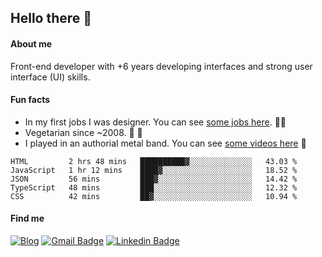 ## Hello there 🤘

#### About me

Front-end developer with +6 years developing interfaces and strong user interface (UI) skills.

#### Fun facts

- In my first jobs I was designer. You can see [some jobs here](https://www.behance.net/edermunhoz1384). 👨‍💻
- Vegetarian since ~2008. 🌱 🍄
- I played in an authorial metal band. You can see [some videos here](https://www.youtube.com/watch?v=73xqyuybYWc&ab_channel=OrckOut) 🎸

<!--START_SECTION:waka-->
```text
HTML         2 hrs 48 mins   ██████████▓░░░░░░░░░░░░░░   43.03 % 
JavaScript   1 hr 12 mins    ████▓░░░░░░░░░░░░░░░░░░░░   18.52 % 
JSON         56 mins         ███▓░░░░░░░░░░░░░░░░░░░░░   14.42 % 
TypeScript   48 mins         ███░░░░░░░░░░░░░░░░░░░░░░   12.32 % 
CSS          42 mins         ██▓░░░░░░░░░░░░░░░░░░░░░░   10.94 % 
```
<!--END_SECTION:waka-->

#### Find me

[![Blog](https://img.shields.io/badge/blog-https%3A%2F%2Federmunhozsantos.com%2F-orange)](https://edermunhozsantos.netlify.app/)
[![Gmail Badge](https://img.shields.io/badge/-edermunhozsantos@gmail.com-c14438?style=flat-square&logo=Gmail&logoColor=white&link=mailto:edermunhozsantos@gmail.com)](mailto:edermunhozsantos@gmail.com)
[![Linkedin Badge](https://img.shields.io/badge/-LinkedIn-blue?style=flat-square&logo=Linkedin&logoColor=white&link=eder-munhoz-dos-santos-52965b66)](https://www.linkedin.com/in/eder-munhoz-dos-santos-52965b66)
